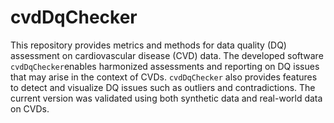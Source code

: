 # cvdDqChecker

This repository provides metrics and methods for data quality (DQ) assessment on cardiovascular disease (CVD) data. The developed software `cvdDqChecker`enables harmonized assessments and reporting on DQ issues that may arise in the context of CVDs. `cvdDqChecker` also provides features to detect and visualize DQ issues such as outliers and contradictions. The current version was validated using both synthetic data and real-world data on CVDs.
